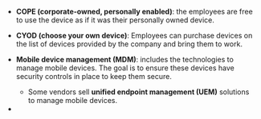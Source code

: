 - **COPE (corporate-owned, personally enabled)**: the employees are free to use the device as if it was their personally owned device.

- **CYOD (choose your own device)**: Employees can purchase devices on the list of devices provided by the company and bring them to work.

- **Mobile device management (MDM)**: includes the technologies to manage mobile devices. The goal is to ensure these devices have security controls in place to keep them secure.
	- Some vendors sell **unified endpoint management (UEM)** solutions to manage mobile devices.

- 